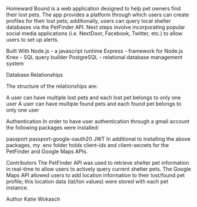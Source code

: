 Homeward Bound is a web application designed to help pet owners find their lost pets. 
The app provides a platform through which users can create profiles for their lost pets; additionally, users can query local shelter databases via the PetFinder API. 
Next steps involve incorporating popular social media applications (i.e. NextDoor, Facebook, Twitter, etc.) to allow users to set up alerts. 

Built With
Node.js - a javascript runtime
Express - framework for Node.js
Knex - SQL query builder
PostgreSQL - relational database management system

Database Relationships

The structure of the relationships are:

A user can have multiple lost pets and each lost pet belongs to only one user
A user can have multiple found pets and each found pet belongs to only one user

Authentication
In order to have user authentication through a gmail account the following packages were installed:

passport
passport-google-oauth20
JWT
In additional to installing the above packages, my .env folder holds client-ids and client-secrets for the PetFinder and Google Maps APIs.  

Contributors
The PetFinder API was used to retrieve shelter pet information in real-time to allow users to actively query current shelter pets.
The Google Maps API allowed users to add location information to their lost/found pet profile; this location data (lat/lon values) were stored with each pet instance.

Author
Katie Wokasch
